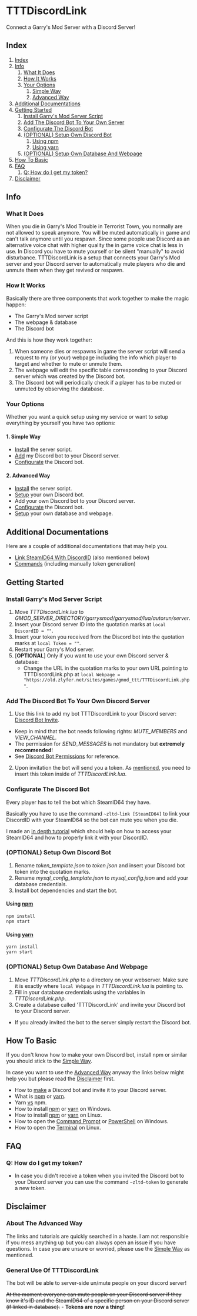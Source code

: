 # TTTDiscordLink

Connect a Garry's Mod Server with a Discord Server!

## Index

1. [Index](#index)
2. [Info](#info)
   1. [What It Does](#what-it-does)
   2. [How It Works](#how-it-works)
   3. [Your Options](#your-options)
      1. [Simple Way](#1-simple-way)
      2. [Advanced Way](#2-advanced-way)
3. [Additional Documentations](#additional-documentations)
4. [Getting Started](#getting-started)
   1. [Install Garry's Mod Server Script](#install-garrys-mod-server-script)
   2. [Add The Discord Bot To Your Own Server](#add-the-discord-bot-to-your-own-discord-server)
   3. [Configurate The Discord Bot](#configurate-the-discord-bot)
   4. [(OPTIONAL) Setup Own Discord Bot](#optional-setup-own-discord-bot)
      1. [Using npm](#using-npm)
      2. [Using yarn](#using-yarn)
   5. [(OPTIONAL) Setup Own Database And Webpage](#optional-setup-own-database-and-webpage)
5. [How To Basic](#how-to-basic)
6. [FAQ](#faq)
   1. [Q: How do I get my token?](#q-how-do-i-get-my-token)
7. [Disclaimer](#disclaimer)

## Info

### What It Does

When you die in Garry's Mod Trouble in Terrorist Town, you normally are not allowed to speak anymore. You will be muted
automatically in game and can't talk anymore until you respawn. Since some people use Discord as an alternative voice
chat with higher quality the in game voice chat is less in use. In Discord you have to mute yourself or be silent
"manually" to avoid disturbance. TTTDiscordLink is a setup that connects your Garry's Mod server and your Discord server
to automatically mute players who die and unmute them when they get revived or respawn.

### How It Works

Basically there are three components that work together to make the magic happen:

- The Garry's Mod server script
- The webpage & database
- The Discord bot

And this is how they work together:

1. When someone dies or respawns in game the server script will send a request to my (or your) webpage including the
   info which player to target and whether to mute or unmute them.
2. The webpage will edit the specific table corresponding to your Discord server which was created by the Discord bot.
3. The Discord bot will periodically check if a player has to be muted or unmuted by observing the database.

### Your Options

Whether you want a quick setup using my service or want to setup everything by yourself you have two options:

#### 1. Simple Way

- [Install](#install-garrys-mod-server-script) the server script.
- [Add](#add-the-discord-bot-to-your-own-discord-server) my Discord bot to your Discord server.
- [Configurate](#configurate-the-discord-bot) the Discord bot.

#### 2. Advanced Way

- [Install](#install-garrys-mod-server-script) the server script.
- [Setup](#optional-setup-own-discord-bot) your own Discord bot.
- Add your own Discord bot to your Discord server.
- [Configurate](#configurate-the-discord-bot) the Discord bot.
- [Setup](#optional-setup-own-database-and-webpage) your own database and webpage.

## Additional Documentations

Here are a couple of additional documentations that may help you.

- [Link SteamID64 With DiscordID](idlink.md) (also mentioned below)
- [Commands](commands.md) (including manually token generation)

## Getting Started

### Install Garry's Mod Server Script

1. Move _TTTDiscordLink.lua_ to _GMOD_SERVER_DIRECTORY/garrysmod/garrysmod/lua/autorun/server_.
2. Insert your Discord server ID into the quotation marks at `local DiscordID = ""`.
3. Insert your token you received from the Discord bot into the quotation marks at `local Token = ""`.
4. Restart your Garry's Mod server.
5. [**OPTIONAL**] Only if you want to use your own Discord server & database:
   - Change the URL in the quotation marks to your own URL pointing to TTTDiscordLink.php at
     `local Webpage = "https://old.zlyfer.net/sites/games/gmod_ttt/TTTDiscordLink.php"`.

### Add The Discord Bot To Your Own Discord Server

1. Use this link to add my bot TTTDiscordLink to your Discord server:
   [Discord Bot Invite](https://discordapp.com/oauth2/authorize?client_id=424687518966087682&scope=bot&permissions=4197376).

- Keep in mind that the bot needs following rights: _MUTE_MEMBERS_ and _VIEW_CHANNEL_.
- The permission for _SEND_MESSAGES_ is not mandatory but **extremely recommended**!
- See [Discord Bot Permissions](https://discordapp.com/developers/docs/topics/permissions) for reference.

2. Upon invitation the bot will send you a token. As [mentioned](#install-garrys-mod-server-script), you need to insert
   this token inside of _TTTDiscordLink.lua_.

### Configurate The Discord Bot

Every player has to tell the bot which SteamID64 they have.

Basically you have to use the command `~zltd~link [SteamID64]` to link your DiscordID with your SteamID64 so the bot can
mute you when you die.

I made an [in depth tutorial](idlink.md) which should help on how to access your SteamID64 and how to properly link it
with your DiscordID.

### (OPTIONAL) Setup Own Discord Bot

1. Rename _token_template.json_ to _token.json_ and insert your Discord bot token into the quotation marks.
2. Rename _mysql_config_template.json_ to _mysql_config.json_ and add your database credentials.
3. Install bot dependencies and start the bot.

#### Using [npm](https://www.npmjs.com/)

    npm install
    npm start

#### Using [yarn](https://yarnpkg.com/)

    yarn install
    yarn start

### (OPTIONAL) Setup Own Database And Webpage

1. Move _TTTDiscordLink.php_ to a directory on your webserver. Make sure it is exactly where `local Webpage` in
   _TTTDiscordLink.lua_ is pointing to.
2. Fill in your database credentials using the variables in _TTTDiscordLink.php_.
3. Create a database called 'TTTDiscordLink' and invite your Discord bot to your Discord server.

- If you already invited the bot to the server simply restart the Discord bot.

## How To Basic

If you don't know how to make your own Discord bot, install npm or similar you should stick to the
[Simple Way](#1-simple-way).

In case you want to use the [Advanced Way](#2-advanced-way) anyway the links below might help you but please read the
[Disclaimer](#disclaimer) first.

- How to [make](https://www.digitaltrends.com/gaming/how-to-make-a-discord-bot/) a Discord bot and invite it to your
  Discord server.
- What is [npm](https://docs.npmjs.com/getting-started/what-is-npm) or
  [yarn](https://yarnpkg.com/en/docs/getting-started).
- Yarn [vs](https://blog.risingstack.com/yarn-vs-npm-node-js-package-managers/) npm.
- How to install [npm](https://www.npmjs.com/get-npm) or [yarn](https://yarnpkg.com/en/docs/install#windows-stable) on
  Windows.
- How to install [npm](https://blog.teamtreehouse.com/install-node-js-npm-linux) or
  [yarn](https://yarnpkg.com/lang/en/docs/install/#debian-stable) on Linux.
- How to open the [Command Prompt](https://www.lifewire.com/how-to-open-command-prompt-2618089) or
  [PowerShell](https://www.tenforums.com/tutorials/25581-open-windows-powershell-windows-10-a.html) on Windows.
- How to open the [Terminal](https://www.lifewire.com/ways-to-open-a-terminal-console-window-using-ubuntu-4075024) on
  Linux.

## FAQ

### Q: How do I get my token?

- In case you didn't receive a token when you invited the Discord bot to your Discord server you can use the command
  `~zltd~token` to generate a new token.

## Disclaimer

### About The Advanced Way

The links and tutorials are quickly searched in a haste. I am not responsible if you mess anything up but you can always
open an issue if you have questions. In case you are unsure or worried, please use the [Simple Way](#1-simple-way) as
mentioned.

### General Use Of TTTDiscordLink

The bot will be able to server-side un/mute people on your discord server!

~~At the moment everyone can mute people on your Discord server if they know it's ID and the SteamID64 of a specific
person on your Discord server (if linked in database).~~ - **Tokens are now a thing!**
